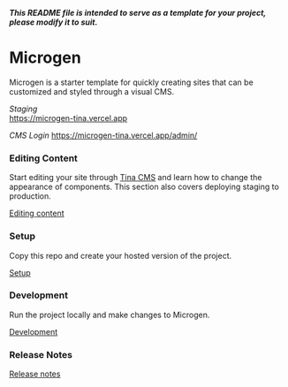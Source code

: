 ***This README file is intended to serve as a template for your project, please modify it to suit.***
# Microgen

Microgen is a starter template for quickly creating sites that can be customized and styled through a visual CMS.

*Staging*  
https://microgen-tina.vercel.app

*CMS Login*
https://microgen-tina.vercel.app/admin/

### Editing Content
Start editing your site through [Tina CMS](https://tina.io) and learn how to change the appearance of components. This section also covers deploying staging to production.

[Editing content](docs/EDITING.md)
### Setup
Copy this repo and create your hosted version of the project.

[Setup](docs/SETUP.md)

### Development
Run the project locally and make changes to Microgen.

[Development](docs/DEVELOPMENT.md)

### Release Notes
[Release notes](docs/RELEASE_NOTES.md)
